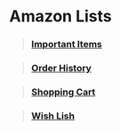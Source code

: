 
# Amazon Lists

> ### [Important Items]()


> ### [Order History](https://www.amazon.com/hz/wishlist/ls/TPYL1KJFQ5X9?ref_=list_d_wl_ys_list_3)

> ### [Shopping Cart](https://www.amazon.com/hz/wishlist/ls/3BX6C2Q2CY8Z4?ref_=list_d_wl_ys_list_2)

> ### [Wish Lish](https://www.amazon.com/hz/wishlist/ls/22BGSVXAYLNR9?ref_=list_d_wl_ys_list_1)
